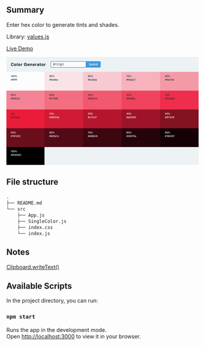 ## Summary

Enter hex color to generate tints and shades.

Library: [values.js](https://github.com/noeldelgado/values.js)

[Live Demo](https://christy313.github.io/react15-project09)

![](./public/09-color-generator.gif)

## File structure

```
.
├── README.md
└── src
    ├── App.js
    ├── SingleColor.js
    ├── index.css
    └── index.js
```

## Notes

[Clipboard.writeText()](https://developer.mozilla.org/en-US/docs/Web/API/Clipboard/writeText)

## Available Scripts

In the project directory, you can run:

### `npm start`

Runs the app in the development mode.\
Open [http://localhost:3000](http://localhost:3000) to view it in your browser.